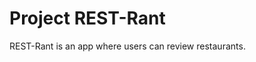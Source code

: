 # Project REST-Rant

REST-Rant is an app where users can review restaurants.

<!-- Photo by <a href="https://unsplash.com/it/@goodeats_yqr?utm_source=unsplash&utm_medium=referral&utm_content=creditCopyText">GoodEats YQR</a> on <a href="https://unsplash.com/photos/bMvXpKuRN3g?utm_source=unsplash&utm_medium=referral&utm_content=creditCopyText">Unsplash</a> -->
  